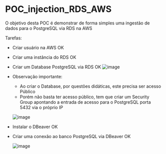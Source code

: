 # POC_injection_RDS_AWS

O objetivo desta POC é demonstrar de forma simples uma ingestão de dados para o PostgreSQL via RDS na AWS

Tarefas:

- Criar usuário na AWS OK
- Criar uma instância do RDS OK
- Criar um Database PostgreSQL via RDS OK
  ![image](https://github.com/gsvimieiro/POC_injection_RDS_AWS/assets/25323854/11807007-b3ed-4e53-bdb9-05a1f8cd2e66)
- Observação importante:
  -   Ao criar o Database, por questões didáticas, este precisa ser acesso Público
  -   Porém não basta ter acesso público, tem que criar um Security Group apontando a entrada de acesso para o PostgreSQL porta 5432 via o próprio IP

    ![image](https://github.com/gsvimieiro/POC_injection_RDS_AWS/assets/25323854/97ae2ab6-e146-4c34-953f-b79b3e221df3)

- Instalar o DBeaver OK
- Criar uma conexão ao banco PostgreSQL via DBeaver OK

  ![image](https://github.com/gsvimieiro/POC_injection_RDS_AWS/assets/25323854/a8b0f4af-bca3-42e8-a60a-f7d2eceeb4b2)
